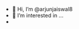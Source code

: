 - 👋 Hi, I’m @arjunjaiswal8
- 👀 I’m interested in ...
- <script>
 -<script>" <iframe <p>= &lt;p&gt;hello&lt;/p&gt; > 
![icons quot; src= quot;x quot;](https://github.com/user-attachments/assets/27a2107d-8ef3-4086-adae-5ca48e04beff)
![debugger]()










  
